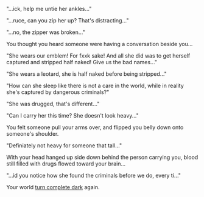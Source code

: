 "...ick, help me untie her ankles..."

"...ruce, can you zip her up? That's distracting..."

"...no, the zipper was broken..."

You thought you heard someone were having a conversation beside you...

"She wears our emblem! For fxxk sake! And all she did was to get herself captured and stripped half naked! Give us the bad names..."

"She wears a leotard, she is half naked before being stripped..."

"How can she sleep like there is not a care in the world, while in reality she's captured by dangerous criminals?"

"She was drugged, that's different..."

"Can I carry her this time? She doesn't look heavy..."

You felt someone pull your arms over, and flipped you belly down onto someone's shoulder.

"Definiately not heavy for someone that tall..."

With your head hanged up side down behind the person carrying you, blood still filled with drugs flowed toward your brain...

"...id you notice how she found the criminals before we do, every ti..."

Your world [turn complete dark](../end/end.md) again.
